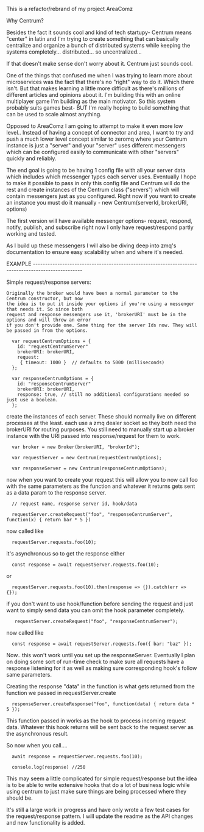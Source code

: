This is a refactor/rebrand of my project AreaComz

Why Centrum?

Besides the fact it sounds cool and kind of tech startupy- Centrum means "center" in
latin and I'm trying to create something that can basically centralize and organize a bunch of
distributed systems while keeping the systems completely... distributed... so uncentralized...

If that doesn't make sense don't worry about it. Centrum just sounds cool.

One of the things that confused me when I was trying to learn more about microservices
was the fact that there's no "right" way to do it. Which there isn't. But
that makes learning a little more difficult as there's millions of different
articles and opinions about it. I'm building this with an online multiplayer game
I'm building as the main motivator. So this system probably suits games best-
BUT I'm really hoping to build something that can be used to scale almost anything.

Opposed to AreaComz I am going to attempt to make it even more low level.. Instead of
having a concept of connector and area, I want to try and push a much lower level concept similar to zeromq
where your Centrum instance is just a "server" and your "server" uses different messengers which can be configured
easily to communicate with other "servers" quickly and reliably.

The end goal is going to be having 1 config file with all your server data which includes which messenger types
each server uses. Eventually I hope to make it possible to pass in only this config file and Centrum will do the rest
and create instances of the Centrum class ("servers") which will contain messengers just as you configured. Right now if you want
to create an instance you must do it manually -
new Centrum(serverId, brokerURI, options)

The first version will have available messenger options-
request, respond, notify, publish, and subscribe
right now I only have request/respond partly working and tested.

As I build up these messengers I will also be diving deep into zmq's documentation to ensure easy scalability
when and where it's needed.



EXAMPLE --------------------------------------------------------------------------------------------------

Simple request/response servers:


    Originally the broker would have been a normal parameter to the Centrum constructor, but now
    the idea is to put it inside your options if you're using a messenger that needs it. So since both
    request and response messengers use it, 'brokerURI' must be in the options and will throw an error
    if you don't provide one. Same thing for the server Ids now. They will be passed in from the options.

      var requestCentrumOptions = {
        id: "requestCentrumServer"
        brokerURI: brokerURI,
        request:
         { timeout: 1000 }  // defaults to 5000 (milliseconds)
      };

      var responseCentrumOptions = {
        id: "responseCentrumServer"
        brokerURI: brokerURI,
        response: true, // still no additional configurations needed so just use a boolean.
      };


   create the instances of each server. These should normally live on different processes at the least.
   each use a zmq dealer socket so they both need the brokerURI for routing purposes. You still need
   to manually start up a broker instance with the URI passed into response/request for them to work.

      var broker = new Broker(brokerURI, "brokerId");

      var requestServer = new Centrum(requestCentrumOptions);

      var responseServer = new Centrum(responseCentrumOptions);



   now when you want to create your request
   this will allow you to now call foo with the same parameters as the function
   and whatever it returns gets sent as a data param to the response server.

      // request name, response server id, hook/data

      requestServer.createRequest("foo", "responseCentrumServer", function(x) { return bar * 5 })

   now called like

      requestServer.requests.foo(10);

   it's asynchronous so to get the response either

      const response = await requestServer.requests.foo(10);

   or

      requestServer.requests.foo(10).then(response => {}).catch(err => {});

   if you don't want to use hook/function before sending the request and just want to simply
   send data you can omit the hook parameter completely.

       requestServer.createRequest("foo", "responseCentrumServer");

   now called like

      const response = await requestServer.requests.foo({ bar: "baz" });

   Now.. this won't work until you set up the responseServer. Eventually I plan on doing some sort of run-time check
   to make sure all requests have a response listening for it as well as making sure corresponding hook's follow same
   parameters.

   Creating the response
   "data" in the function is what gets returned from the function we passed in requestServer.create

      responseServer.createResponse("foo", function(data) { return data * 5 });




   This function passed in works as the hook to process incoming request data. Whatever this hook
   returns will be sent back to the request server as the asynchronous result.

   So now when you call....

      await response = requestServer.requests.foo(10);

      console.log(response) //250



   This may seem a little complicated for simple request/response but the idea
   is to be able to write extensive hooks that do a lot of business logic while
   using centrum to just make sure things are being processed where they should be.

   It's still a large work in progress and have only wrote a few test cases for the request/response pattern.
   I will update the readme as the API changes and new functionality is added.







